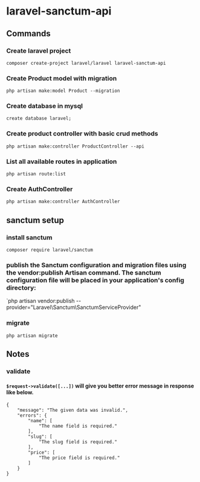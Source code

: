 # laravel-sanctum-api

## Commands
### Create laravel project
`composer create-project laravel/laravel laravel-sanctum-api`
### Create Product model with migration
`php artisan make:model Product --migration`
### Create database in mysql
`create database laravel;`
### Create product controller with basic crud methods
`php artisan make:controller ProductController --api`
### List all available routes in application
`php artisan route:list`
### Create AuthController
`php artisan make:controller AuthController`

## sanctum setup
### install sanctum
`composer require laravel/sanctum`
### publish the Sanctum configuration and migration files using the vendor:publish Artisan command. The sanctum configuration file will be placed in your application's config directory:
`php artisan vendor:publish --provider="Laravel\Sanctum\SanctumServiceProvider"
### migrate
`php artisan migrate`

## Notes
### validate 
#### `$request->validate([...])` will give you better error message in response like below.
```
{
    "message": "The given data was invalid.",
    "errors": {
        "name": [
            "The name field is required."
        ],
        "slug": [
            "The slug field is required."
        ],
        "price": [
            "The price field is required."
        ]
    }
}
```
